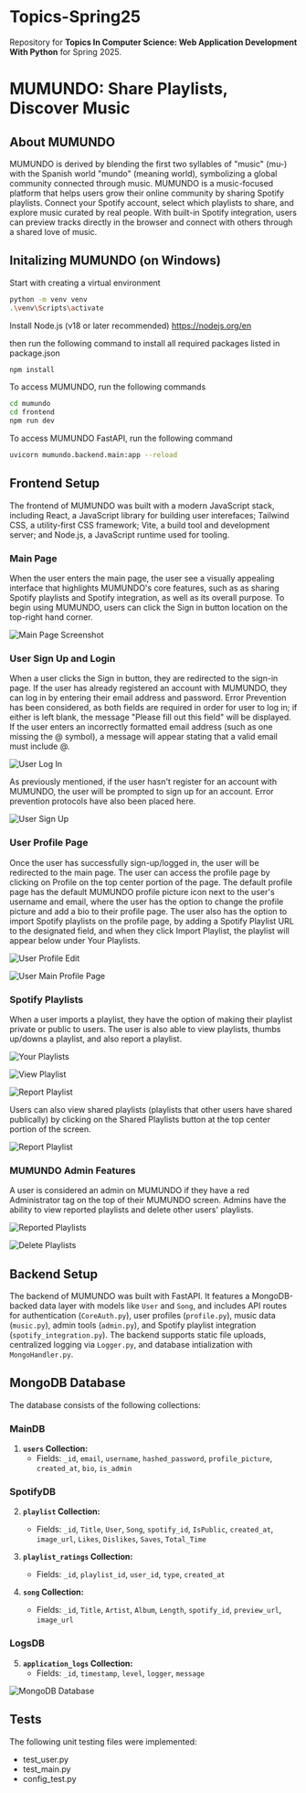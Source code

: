 # Topics-Spring25
Repository for **Topics In Computer Science: Web Application Development With Python** for Spring 2025.

# **MUMUNDO: Share Playlists, Discover Music**

## **About MUMUNDO**
MUMUNDO is derived by blending the first two syllables of "music" (mu-) with the Spanish world "mundo" (meaning world), symbolizing a global community connected through music. MUMUNDO is a music-focused platform that helps users grow their online community by sharing Spotify playlists. Connect your Spotify account, select which playlists to share, and explore music curated by real people. With built-in Spotify integration, users can preview tracks directly in the browser and connect with others through a shared love of music.

## **Initalizing MUMUNDO (on Windows)**
Start with creating a virtual environment

```bash
python -m venv venv
.\venv\Scripts\activate
```

Install Node.js (v18 or later recommended)
https://nodejs.org/en

then run the following command to install all required packages listed in package.json

```bash
npm install
```

To access MUMUNDO, run the following commands
```bash
cd mumundo
cd frontend
npm run dev
```

To access MUMUNDO FastAPI, run the following command
```bash
uvicorn mumundo.backend.main:app --reload
```

## **Frontend Setup**
The frontend of MUMUNDO was built with a modern JavaScript stack, including React, a JavaScript library for building user interefaces; Tailwind CSS, a utility-first CSS framework; Vite, a build tool and development server; and Node.js, a JavaScript runtime used for tooling.

### **Main Page**
When the user enters the main page, the user see a visually appealing interface that highlights  MUMUNDO's core features, such as as sharing Spotify playlists and Spotify integration, as well as its overall purpose. To begin using MUMUNDO, users can click the Sign in button location on the top-right hand corner.

![Main Page Screenshot](https://raw.githubusercontent.com/JP-N/Topics-Spring25-Final-Project/main/mumundo/demoscreenshots/mainpage.PNG)

### **User Sign Up and Login**
When a user clicks the Sign in button, they are redirected to the sign-in page. If the user has already registered an account with MUMUNDO, they can log in by entering their email address and password. Error Prevention has been considered, as both fields are required in order for user to log in; if either is left blank, the message "Please fill out this field" will be displayed. If the user enters an incorrectly formatted email address (such as one missing the @ symbol), a message will appear stating that a valid email must include @.

![User Log In](https://raw.githubusercontent.com/JP-N/Topics-Spring25-Final-Project/main/mumundo/demoscreenshots/signin.PNG)

As previously mentioned, if the user hasn't register for an account with MUMUNDO, the user will be prompted to sign up for an account. Error prevention protocols have also been placed here.

![User Sign Up](https://raw.githubusercontent.com/JP-N/Topics-Spring25-Final-Project/main/mumundo/demoscreenshots/signup.PNG)

### **User Profile Page**
Once the user has successfully sign-up/logged in, the user will be redirected to the main page. The user can access the profile page by clicking on Profile on the top center portion of the page. The default profile page has the default MUMUNDO profile picture icon next to the user's username and email, where the user has the option to change the profile picture and add a bio to their profile page. The user also has the option to import Spotify playlists on the profile page, by adding a Spotify Playlist URL to the designated field, and when they click Import Playlist, the playlist will appear below under Your Playlists.

![User Profile Edit](https://raw.githubusercontent.com/JP-N/Topics-Spring25-Final-Project/main/mumundo/demoscreenshots/editprofile.PNG)

![User Main Profile Page](https://raw.githubusercontent.com/JP-N/Topics-Spring25-Final-Project/main/mumundo/demoscreenshots/profile.PNG)

### **Spotify Playlists**
When a user imports a playlist, they have the option of making their playlist private or public to users. The user is also able to view playlists, thumbs up/downs a playlist, and also report a playlist.

![Your Playlists](https://raw.githubusercontent.com/JP-N/Topics-Spring25-Final-Project/main/mumundo/demoscreenshots/yourplaylists.PNG)

![View Playlist](https://raw.githubusercontent.com/JP-N/Topics-Spring25-Final-Project/main/mumundo/demoscreenshots/viewplaylists.PNG)

![Report Playlist](https://raw.githubusercontent.com/JP-N/Topics-Spring25-Final-Project/main/mumundo/demoscreenshots/reportplaylists.PNG)

Users can also view shared playlists (playlists that other users have shared publically) by clicking on the Shared Playlists button at the top center portion of the screen.

![Report Playlist](https://raw.githubusercontent.com/JP-N/Topics-Spring25-Final-Project/main/mumundo/demoscreenshots/sharedplaylists.PNG)

### **MUMUNDO Admin Features**
A user is considered an admin on MUMUNDO if they have a red Administrator tag on the top of their MUMUNDO screen. Admins have the ability to view reported playlists and delete other users' playlists.

![Reported Playlists](https://raw.githubusercontent.com/JP-N/Topics-Spring25-Final-Project/main/mumundo/demoscreenshots/reportedplaylists.PNG)

![Delete Playlists](https://raw.githubusercontent.com/JP-N/Topics-Spring25-Final-Project/main/mumundo/demoscreenshots/deleteplaylists.PNG)


## **Backend Setup**
The backend of MUMUNDO was built with FastAPI. It features a MongoDB-backed data layer with models like `User` and `Song`, and includes API routes for authentication (`CoreAuth.py`), user profiles (`profile.py`), music data (`music.py`), admin tools (`admin.py`), and Spotify playlist integration (`spotify_integration.py`). The backend supports static file uploads, centralized logging via `Logger.py`, and database intialization with `MongoHandler.py`.

## **MongoDB Database**
The database consists of the following collections:
### MainDB

1. **`users` Collection:**
   - Fields: `_id`, `email`, `username`, `hashed_password`, `profile_picture`, `created_at`, `bio`, `is_admin`

### SpotifyDB

2. **`playlist` Collection:**
   - Fields: `_id`, `Title`, `User`, `Song`, `spotify_id`, `IsPublic`, `created_at`, `image_url`, `Likes`, `Dislikes`, `Saves`, `Total_Time`

3. **`playlist_ratings` Collection:**
   - Fields: `_id`, `playlist_id`, `user_id`, `type`, `created_at`

4. **`song` Collection:**
   - Fields: `_id`, `Title`, `Artist`, `Album`, `Length`, `spotify_id`, `preview_url`, `image_url`

### LogsDB

5. **`application_logs` Collection:**
   - Fields: `_id`, `timestamp`, `level`, `logger`, `message`
  
![MongoDB Database](https://raw.githubusercontent.com/JP-N/Topics-Spring25-Final-Project/main/mumundo/demoscreenshots/mongodb.PNG)

## Tests
The following unit testing files were implemented:
- test_user.py
- test_main.py
- config_test.py
